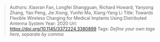 > Authors: Xiaoran Fan, Longfei Shangguan, Richard Howard, Yanyong Zhang, Yao Peng, Jie Xiong, Yunfei Ma, Xiang-Yang Li
> Title: Towards Flexible Wireless Charging for Medical Implants Using Distributed Antenna System
> Year: 2020
> Url: https://doi.org/10.1145/3372224.3380899
> Tags: *Define your own tags here, separate by comma*